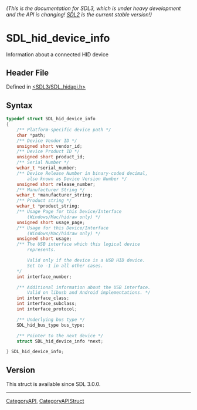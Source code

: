 ###### (This is the documentation for SDL3, which is under heavy development and the API is changing! [SDL2](https://wiki.libsdl.org/SDL2/) is the current stable version!)
# SDL_hid_device_info

Information about a connected HID device

## Header File

Defined in [<SDL3/SDL_hidapi.h>](https://github.com/libsdl-org/SDL/blob/main/include/SDL3/SDL_hidapi.h)

## Syntax

```c
typedef struct SDL_hid_device_info
{
    /** Platform-specific device path */
    char *path;
    /** Device Vendor ID */
    unsigned short vendor_id;
    /** Device Product ID */
    unsigned short product_id;
    /** Serial Number */
    wchar_t *serial_number;
    /** Device Release Number in binary-coded decimal,
        also known as Device Version Number */
    unsigned short release_number;
    /** Manufacturer String */
    wchar_t *manufacturer_string;
    /** Product string */
    wchar_t *product_string;
    /** Usage Page for this Device/Interface
        (Windows/Mac/hidraw only) */
    unsigned short usage_page;
    /** Usage for this Device/Interface
        (Windows/Mac/hidraw only) */
    unsigned short usage;
    /** The USB interface which this logical device
        represents.

        Valid only if the device is a USB HID device.
        Set to -1 in all other cases.
    */
    int interface_number;

    /** Additional information about the USB interface.
        Valid on libusb and Android implementations. */
    int interface_class;
    int interface_subclass;
    int interface_protocol;

    /** Underlying bus type */
    SDL_hid_bus_type bus_type;

    /** Pointer to the next device */
    struct SDL_hid_device_info *next;

} SDL_hid_device_info;
```

## Version

This struct is available since SDL 3.0.0.

----
[CategoryAPI](CategoryAPI), [CategoryAPIStruct](CategoryAPIStruct)

